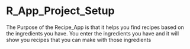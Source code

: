 # R_App_Project_Setup

The Purpose of the Recipe_App is that it helps you find recipes based on the ingredients you have. You enter the ingredients you have and it will show you recipes that you can make with those ingredients
